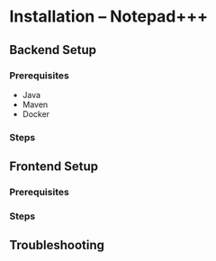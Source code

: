 # Installation – Notepad+++

## Backend Setup

### Prerequisites
- Java
- Maven
- Docker

### Steps


## Frontend Setup

### Prerequisites


### Steps

## Troubleshooting
<!-- Common issues and fixes -->